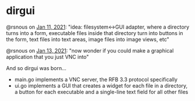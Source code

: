 # dirgui

@rsnous on [Jan 11, 2021](https://twitter.com/rsnous/status/1348883726642544640): "idea: filesystem<->GUI adapter, where a directory turns into a form, executable files inside that directory turn into buttons in the form, text files into text areas, image files into image views, etc"

@rsnous on [Jan 13, 2021](https://twitter.com/rsnous/status/1349426809088065536): "now wonder if you could make a graphical application that you just VNC into"

And so dirgui was born…

* main.go implements a VNC server, the RFB 3.3 protocol specifically
* ui.go implements a GUI that creates a widget for each file in a directory, a button for each executable and a single-line text field for all other files

